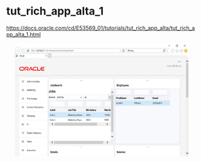 # tut_rich_app_alta_1
https://docs.oracle.com/cd/E53569_01/tutorials/tut_rich_app_alta/tut_rich_app_alta_1.html
<p align="center">
  <img width="460" height="300" src="https://github.com/rudinew/tut_rich_app_alta_1/blob/master/Step8.jpg">
</p>
